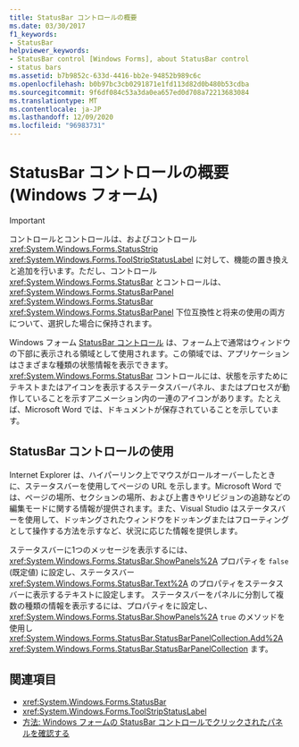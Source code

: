 ```yaml
---
title: StatusBar コントロールの概要
ms.date: 03/30/2017
f1_keywords:
- StatusBar
helpviewer_keywords:
- StatusBar control [Windows Forms], about StatusBar control
- status bars
ms.assetid: b7b9852c-633d-4416-bb2e-94852b989c6c
ms.openlocfilehash: b0b97bc3cb0291871e1fd113d82d0b480b53cdba
ms.sourcegitcommit: 9f6df084c53a3da0ea657ed0d708a72213683084
ms.translationtype: MT
ms.contentlocale: ja-JP
ms.lasthandoff: 12/09/2020
ms.locfileid: "96983731"
---
```

# <a name="statusbar-control-overview-windows-forms"></a>StatusBar コントロールの概要 (Windows フォーム)
> [!IMPORTANT]
> コントロールとコントロールは、およびコントロール <xref:System.Windows.Forms.StatusStrip> <xref:System.Windows.Forms.ToolStripStatusLabel> に対して、機能の置き換えと追加を行います。ただし、コントロール <xref:System.Windows.Forms.StatusBar> とコントロールは、 <xref:System.Windows.Forms.StatusBarPanel> <xref:System.Windows.Forms.StatusBar> <xref:System.Windows.Forms.StatusBarPanel> 下位互換性と将来の使用の両方について、選択した場合に保持されます。  
  
 Windows フォーム [StatusBar コントロール](statusbar-control-windows-forms.md) は、フォーム上で通常はウィンドウの下部に表示される領域として使用されます。この領域では、アプリケーションはさまざまな種類の状態情報を表示できます。 <xref:System.Windows.Forms.StatusBar> コントロールには、状態を示すためにテキストまたはアイコンを表示するステータスバーパネル、またはプロセスが動作していることを示すアニメーション内の一連のアイコンがあります。たとえば、Microsoft Word では、ドキュメントが保存されていることを示しています。  
  
## <a name="using-the-statusbar-control"></a>StatusBar コントロールの使用  
 Internet Explorer は、ハイパーリンク上でマウスがロールオーバーしたときに、ステータスバーを使用してページの URL を示します。Microsoft Word では、ページの場所、セクションの場所、および上書きやリビジョンの追跡などの編集モードに関する情報が提供されます。また、Visual Studio はステータスバーを使用して、ドッキングされたウィンドウをドッキングまたはフローティングとして操作する方法を示すなど、状況に応じた情報を提供します。  
  
 ステータスバーに1つのメッセージを表示するには、 <xref:System.Windows.Forms.StatusBar.ShowPanels%2A> プロパティを `false` (既定値) に設定し、ステータスバー <xref:System.Windows.Forms.StatusBar.Text%2A> のプロパティをステータスバーに表示するテキストに設定します。 ステータスバーをパネルに分割して複数の種類の情報を表示するには、プロパティをに設定し、 <xref:System.Windows.Forms.StatusBar.ShowPanels%2A> `true` のメソッドを使用し <xref:System.Windows.Forms.StatusBar.StatusBarPanelCollection.Add%2A> <xref:System.Windows.Forms.StatusBar.StatusBarPanelCollection> ます。  
  
## <a name="see-also"></a>関連項目

- <xref:System.Windows.Forms.StatusBar>
- <xref:System.Windows.Forms.ToolStripStatusLabel>
- [方法: Windows フォームの StatusBar コントロールでクリックされたパネルを確認する](determine-which-panel-wf-statusbar-control-was-clicked.md)
